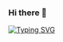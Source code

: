 ### Hi there 👋

<a href="https://git.io/typing-svg"><img src="https://readme-typing-svg.herokuapp.com?font=Arial&pause=1000&center=true&vCenter=true&width=435&lines=Hey+man;I'dont+now" alt="Typing SVG" /></a>
